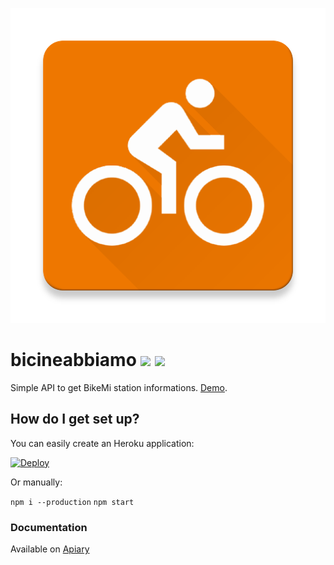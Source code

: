 ![](https://raw.githubusercontent.com/maxcanna/bicineabbiamo/master/images/web_hi_res_512.png)

# bicineabbiamo [![](https://img.shields.io/travis/maxcanna/bicineabbiamo.svg)](https://travis-ci.org/maxcanna/bicineabbiamo/) [![](https://img.shields.io/github/license/maxcanna/bicineabbiamo.svg?maxAge=2592000)](https://github.com/maxcanna/bicineabbiamo/blob/master/LICENSE)

Simple API to get BikeMi station informations. [Demo](https://bicineabbiamo.massi.ws).

## How do I get set up?

You can easily create an Heroku application:

[![Deploy](https://www.herokucdn.com/deploy/button.svg)](https://heroku.com/deploy)

Or manually:

`npm i --production`
`npm start`

### Documentation

Available on [Apiary](http://docs.bicineabbiamo.apiary.io/)
